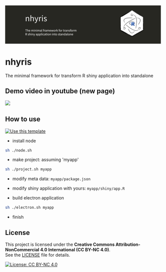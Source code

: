 ![Project banner](./images/banner.png)

# nhyris

The minimal framework for transform R shiny application into standalone

## Demo video in youtube (new page)
<a href='https://youtu.be/P300v5u-PPI' target="_blank">
  <img src='https://github.com/user-attachments/assets/fc93f66b-2add-4d03-9c38-8901b147a769'>
</a>

## How to use

[![Use this template](https://img.shields.io/badge/USE_THIS_TEMPLATE-54A258?style=for-the-badge)](https://github.com/new?template_owner=jahnen&template_name=nhyris&owner=%40me)

- install node

```sh
sh ./node.sh
```

- make project: assuming 'myapp'

```sh
sh ./project.sh myapp
```

- modify meta data: `myapp/package.json`
- modify shiny application with yours: `myapp/shiny/app.R`

- build electron application

```sh
sh ./electron.sh myapp
```

- finish

## License

This project is licensed under the **Creative Commons Attribution-NonCommercial 4.0 International (CC BY-NC 4.0)**.  
See the [LICENSE](./LICENSE) file for details.

[![License: CC BY-NC 4.0](https://licensebuttons.net/l/by-nc/4.0/88x31.png)](https://creativecommons.org/licenses/by-nc/4.0/)
